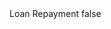 <?xml version="1.0" encoding="UTF-8"?>
<CustomMetadata xmlns="http://soap.sforce.com/2006/04/metadata">
    <label>Loan Repayment</label>
    <protected>false</protected>
</CustomMetadata>

